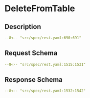 # DeleteFromTable

## Description

```yaml
--8<-- "src/spec/rest.yaml:690:691"
```

## Request Schema

```yaml
--8<-- "src/spec/rest.yaml:1515:1531"
```
## Response Schema

```yaml
--8<-- "src/spec/rest.yaml:1532:1542"
```
